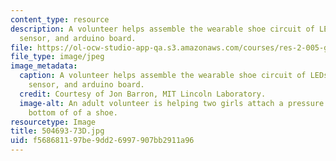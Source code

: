 ```yaml
---
content_type: resource
description: A volunteer helps assemble the wearable shoe circuit of LEDs, pressure
  sensor, and arduino board.
file: https://ol-ocw-studio-app-qa.s3.amazonaws.com/courses/res-2-005-girls-who-build-make-your-own-wearables-workshop-spring-2015/f568681197be9dd26997907bb2911a96_504693-73D.jpg
file_type: image/jpeg
image_metadata:
  caption: A volunteer helps assemble the wearable shoe circuit of LEDs, pressure
    sensor, and arduino board.
  credit: Courtesy of Jon Barron, MIT Lincoln Laboratory.
  image-alt: An adult volunteer is helping two girls attach a pressure sensor to the
    bottom of of a shoe.
resourcetype: Image
title: 504693-73D.jpg
uid: f5686811-97be-9dd2-6997-907bb2911a96
---
```


